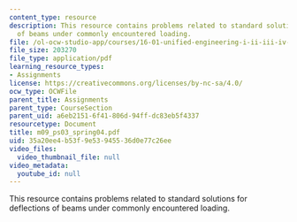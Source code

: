 ```yaml
---
content_type: resource
description: This resource contains problems related to standard solutions for deflections
  of beams under commonly encountered loading.
file: /ol-ocw-studio-app/courses/16-01-unified-engineering-i-ii-iii-iv-fall-2005-spring-2006/35a20ee4b53f9e53945536d0e77c26ee_m09_ps03_spring04.pdf
file_size: 203270
file_type: application/pdf
learning_resource_types:
- Assignments
license: https://creativecommons.org/licenses/by-nc-sa/4.0/
ocw_type: OCWFile
parent_title: Assignments
parent_type: CourseSection
parent_uid: a6eb2151-6f41-806d-94ff-dc83eb5f4337
resourcetype: Document
title: m09_ps03_spring04.pdf
uid: 35a20ee4-b53f-9e53-9455-36d0e77c26ee
video_files:
  video_thumbnail_file: null
video_metadata:
  youtube_id: null
---
```

This resource contains problems related to standard solutions for deflections of beams under commonly encountered loading.